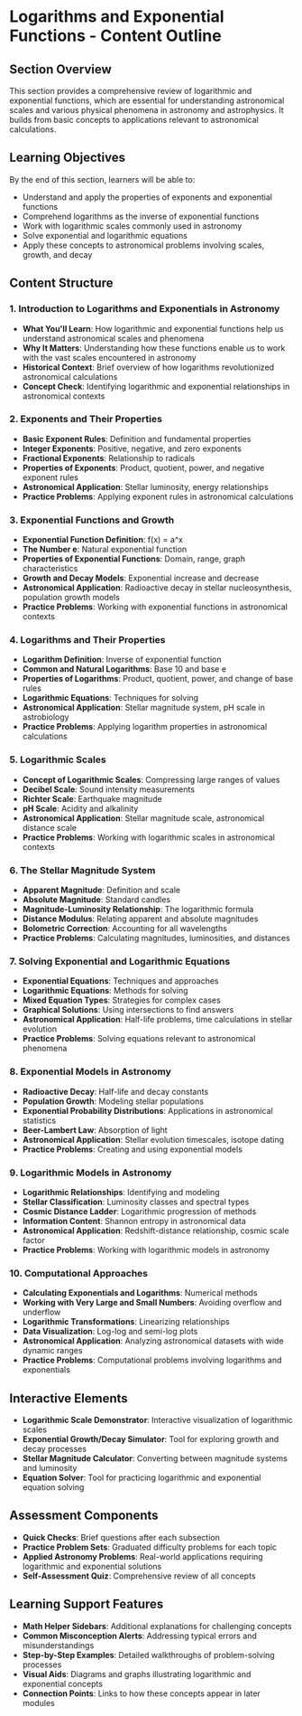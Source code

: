 # Logarithms and Exponential Functions - Content Outline

## Section Overview
This section provides a comprehensive review of logarithmic and exponential functions, which are essential for understanding astronomical scales and various physical phenomena in astronomy and astrophysics. It builds from basic concepts to applications relevant to astronomical calculations.

## Learning Objectives
By the end of this section, learners will be able to:
- Understand and apply the properties of exponents and exponential functions
- Comprehend logarithms as the inverse of exponential functions
- Work with logarithmic scales commonly used in astronomy
- Solve exponential and logarithmic equations
- Apply these concepts to astronomical problems involving scales, growth, and decay

## Content Structure

### 1. Introduction to Logarithms and Exponentials in Astronomy
- **What You'll Learn**: How logarithmic and exponential functions help us understand astronomical scales and phenomena
- **Why It Matters**: Understanding how these functions enable us to work with the vast scales encountered in astronomy
- **Historical Context**: Brief overview of how logarithms revolutionized astronomical calculations
- **Concept Check**: Identifying logarithmic and exponential relationships in astronomical contexts

### 2. Exponents and Their Properties
- **Basic Exponent Rules**: Definition and fundamental properties
- **Integer Exponents**: Positive, negative, and zero exponents
- **Fractional Exponents**: Relationship to radicals
- **Properties of Exponents**: Product, quotient, power, and negative exponent rules
- **Astronomical Application**: Stellar luminosity, energy relationships
- **Practice Problems**: Applying exponent rules in astronomical calculations

### 3. Exponential Functions and Growth
- **Exponential Function Definition**: f(x) = a^x
- **The Number e**: Natural exponential function
- **Properties of Exponential Functions**: Domain, range, graph characteristics
- **Growth and Decay Models**: Exponential increase and decrease
- **Astronomical Application**: Radioactive decay in stellar nucleosynthesis, population growth models
- **Practice Problems**: Working with exponential functions in astronomical contexts

### 4. Logarithms and Their Properties
- **Logarithm Definition**: Inverse of exponential function
- **Common and Natural Logarithms**: Base 10 and base e
- **Properties of Logarithms**: Product, quotient, power, and change of base rules
- **Logarithmic Equations**: Techniques for solving
- **Astronomical Application**: Stellar magnitude system, pH scale in astrobiology
- **Practice Problems**: Applying logarithm properties in astronomical calculations

### 5. Logarithmic Scales
- **Concept of Logarithmic Scales**: Compressing large ranges of values
- **Decibel Scale**: Sound intensity measurements
- **Richter Scale**: Earthquake magnitude
- **pH Scale**: Acidity and alkalinity
- **Astronomical Application**: Stellar magnitude scale, astronomical distance scale
- **Practice Problems**: Working with logarithmic scales in astronomical contexts

### 6. The Stellar Magnitude System
- **Apparent Magnitude**: Definition and scale
- **Absolute Magnitude**: Standard candles
- **Magnitude-Luminosity Relationship**: The logarithmic formula
- **Distance Modulus**: Relating apparent and absolute magnitudes
- **Bolometric Correction**: Accounting for all wavelengths
- **Practice Problems**: Calculating magnitudes, luminosities, and distances

### 7. Solving Exponential and Logarithmic Equations
- **Exponential Equations**: Techniques and approaches
- **Logarithmic Equations**: Methods for solving
- **Mixed Equation Types**: Strategies for complex cases
- **Graphical Solutions**: Using intersections to find answers
- **Astronomical Application**: Half-life problems, time calculations in stellar evolution
- **Practice Problems**: Solving equations relevant to astronomical phenomena

### 8. Exponential Models in Astronomy
- **Radioactive Decay**: Half-life and decay constants
- **Population Growth**: Modeling stellar populations
- **Exponential Probability Distributions**: Applications in astronomical statistics
- **Beer-Lambert Law**: Absorption of light
- **Astronomical Application**: Stellar evolution timescales, isotope dating
- **Practice Problems**: Creating and using exponential models

### 9. Logarithmic Models in Astronomy
- **Logarithmic Relationships**: Identifying and modeling
- **Stellar Classification**: Luminosity classes and spectral types
- **Cosmic Distance Ladder**: Logarithmic progression of methods
- **Information Content**: Shannon entropy in astronomical data
- **Astronomical Application**: Redshift-distance relationship, cosmic scale factor
- **Practice Problems**: Working with logarithmic models in astronomy

### 10. Computational Approaches
- **Calculating Exponentials and Logarithms**: Numerical methods
- **Working with Very Large and Small Numbers**: Avoiding overflow and underflow
- **Logarithmic Transformations**: Linearizing relationships
- **Data Visualization**: Log-log and semi-log plots
- **Astronomical Application**: Analyzing astronomical datasets with wide dynamic ranges
- **Practice Problems**: Computational problems involving logarithms and exponentials

## Interactive Elements
- **Logarithmic Scale Demonstrator**: Interactive visualization of logarithmic scales
- **Exponential Growth/Decay Simulator**: Tool for exploring growth and decay processes
- **Stellar Magnitude Calculator**: Converting between magnitude systems and luminosity
- **Equation Solver**: Tool for practicing logarithmic and exponential equation solving

## Assessment Components
- **Quick Checks**: Brief questions after each subsection
- **Practice Problem Sets**: Graduated difficulty problems for each topic
- **Applied Astronomy Problems**: Real-world applications requiring logarithmic and exponential solutions
- **Self-Assessment Quiz**: Comprehensive review of all concepts

## Learning Support Features
- **Math Helper Sidebars**: Additional explanations for challenging concepts
- **Common Misconception Alerts**: Addressing typical errors and misunderstandings
- **Step-by-Step Examples**: Detailed walkthroughs of problem-solving processes
- **Visual Aids**: Diagrams and graphs illustrating logarithmic and exponential concepts
- **Connection Points**: Links to how these concepts appear in later modules
